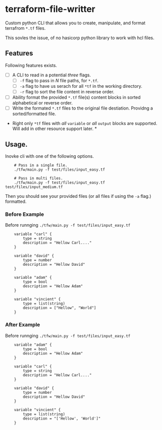 # terraform-file-writter
Custom python CLI that allows you to create, manipulate, and format terrafrom `*.tf` files.

This sovles the issue, of no hasicorp python library to work with hcl files.

## Features

Following features exists.

- [ ] A CLI to read in a potential *three* flags.
    - [ ] `-f` flag to pass in *N* file paths, for `*.tf`.
    - [ ] `-a` flag to have us serach for all `*tf` in the working directory.
    - [ ] `-r` flag to sort the file content in reverse order.
- [ ] Ability format the provided `*.tf` file(s) content blocks in sorted alphabetical or reverse order. 
- [ ] Write the formated `*.tf` files to the original file destiation. Providng a sorted/formatted file.

* Right only `*tf` files with *all* `variable` or *all* `output` blocks are supported. Will add in other resource support later. *



## Usage.
Inovke cli with one of the following options.

```
    # Pass in a single file. 
    ./tfw/main.py -f test/files/input_easy.tf

    # Pass in multi files.
    ./tfw/main.py -f test/files/input_easy.tf test/files/input_medium.tf
```

Then you should see your provided files (or all files if using the `-a` flag.) formatted.

### Before Example

Before runnging ```./tfw/main.py -f test/files/input_easy.tf```

```hcl
    variable "carl" {
        type = string
        description = "Hellow Carl...."
    }

    variable "david" {
        type = number
        description = "Hellow David"
    }

    variable "adam" {
        type = bool
        description = "Hellow Adam"
    }

    variable "vincient" {
        type = list(string)
        description = ["Hellow", "World"]
    }
```

### After Example
Before runnging ```./tfw/main.py -f test/files/input_easy.tf```

```hcl
    variable "adam" {
        type = bool
        description = "Hellow Adam"
    }

    variable "carl" {
        type = string
        description = "Hellow Carl...."
    }

    variable "david" {
        type = number
        description = "Hellow David"
    }

    variable "vincient" {
        type = list(string)
        description = "['Hellow', 'World']"
    }
```
